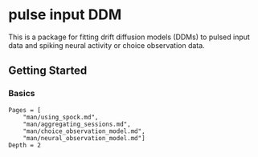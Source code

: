 # pulse input DDM

This is a package for fitting drift diffusion models (DDMs) to pulsed input data and spiking neural activity or choice observation data.

## Getting Started



### Basics

```@contents
Pages = [
    "man/using_spock.md",
    "man/aggregating_sessions.md",
    "man/choice_observation_model.md",
    "man/neural_observation_model.md"]
Depth = 2
```
